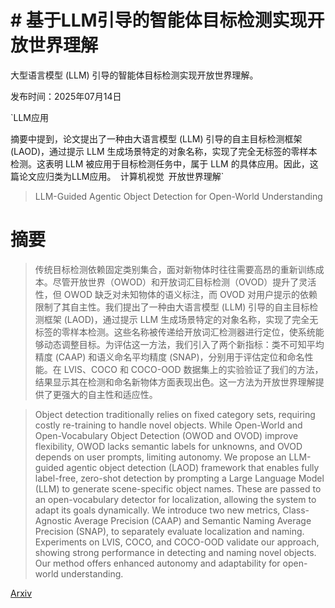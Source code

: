 # # 基于LLM引导的智能体目标检测实现开放世界理解
大型语言模型 (LLM) 引导的智能体目标检测实现开放世界理解。

发布时间：2025年07月14日

`LLM应用

摘要中提到，论文提出了一种由大语言模型 (LLM) 引导的自主目标检测框架 (LAOD)，通过提示 LLM 生成场景特定的对象名称，实现了完全无标签的零样本检测。这表明 LLM 被应用于目标检测任务中，属于 LLM 的具体应用。因此，这篇论文应归类为LLM应用。` `计算机视觉` `开放世界理解`

> LLM-Guided Agentic Object Detection for Open-World Understanding

# 摘要

> 传统目标检测依赖固定类别集合，面对新物体时往往需要高昂的重新训练成本。尽管开放世界（OWOD）和开放词汇目标检测（OVOD）提升了灵活性，但 OWOD 缺乏对未知物体的语义标注，而 OVOD 对用户提示的依赖限制了其自主性。我们提出了一种由大语言模型 (LLM) 引导的自主目标检测框架 (LAOD)，通过提示 LLM 生成场景特定的对象名称，实现了完全无标签的零样本检测。这些名称被传递给开放词汇检测器进行定位，使系统能够动态调整目标。为评估这一方法，我们引入了两个新指标：类不可知平均精度 (CAAP) 和语义命名平均精度 (SNAP)，分别用于评估定位和命名性能。在 LVIS、COCO 和 COCO-OOD 数据集上的实验验证了我们的方法，结果显示其在检测和命名新物体方面表现出色。这一方法为开放世界理解提供了更强大的自主性和适应性。


> Object detection traditionally relies on fixed category sets, requiring costly re-training to handle novel objects. While Open-World and Open-Vocabulary Object Detection (OWOD and OVOD) improve flexibility, OWOD lacks semantic labels for unknowns, and OVOD depends on user prompts, limiting autonomy. We propose an LLM-guided agentic object detection (LAOD) framework that enables fully label-free, zero-shot detection by prompting a Large Language Model (LLM) to generate scene-specific object names. These are passed to an open-vocabulary detector for localization, allowing the system to adapt its goals dynamically. We introduce two new metrics, Class-Agnostic Average Precision (CAAP) and Semantic Naming Average Precision (SNAP), to separately evaluate localization and naming. Experiments on LVIS, COCO, and COCO-OOD validate our approach, showing strong performance in detecting and naming novel objects. Our method offers enhanced autonomy and adaptability for open-world understanding.

[Arxiv](https://arxiv.org/abs/2507.10844)